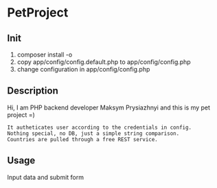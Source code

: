 
# PetProject

## Init
1. composer install -o
2. copy app/config/config.default.php to app/config/config.php
3. change configuration in app/config/config.php

## Description
Hi, I am PHP backend developer Maksym Prysiazhnyi and this is my pet project =)</h2>
    
    It autheticates user according to the credentials in config. 
    Nothing special, no DB, just a simple string comparison. 
    Countries are pulled through a free REST service.

## Usage
Input data and submit form